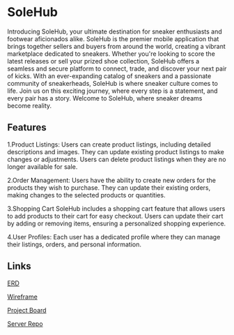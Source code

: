 # SoleHub
Introducing SoleHub, your ultimate destination for sneaker enthusiasts and footwear aficionados alike. SoleHub is the premier mobile application that brings together sellers and buyers from around the world, creating a vibrant marketplace dedicated to sneakers. Whether you're looking to score the latest releases or sell your prized shoe collection, SoleHub offers a seamless and secure platform to connect, trade, and discover your next pair of kicks. With an ever-expanding catalog of sneakers and a passionate community of sneakerheads, SoleHub is where sneaker culture comes to life. Join us on this exciting journey, where every step is a statement, and every pair has a story. Welcome to SoleHub, where sneaker dreams become reality.

## Features
1.Product Listings:
Users can create product listings, including detailed descriptions and images.
They can update existing product listings to make changes or adjustments.
Users can delete product listings when they are no longer available for sale.

2.Order Management:
Users have the ability to create new orders for the products they wish to purchase.
They can update their existing orders, making changes to the selected products or quantities.

3.Shopping Cart
SoleHub includes a shopping cart feature that allows users to add products to their cart for easy checkout.
Users can update their cart by adding or removing items, ensuring a personalized shopping experience.

4.User Profiles:
Each user has a dedicated profile where they can manage their listings, orders, and personal information.

## Links
[ERD](https://dbdiagram.io/d/SoleHub-64dabf1002bd1c4a5ec5cc27)

[Wireframe](https://www.figma.com/file/XXgrnzibOxRdi7DkW6B0wh/SoleHub?type=design&node-id=0-1&mode=design&t=r3KRPN2Z7OTLBqtn-0)

[Project Board](https://github.com/users/drodemby/projects/3)

[Server Repo](https://github.com/drodemby/SoleHub-server)

